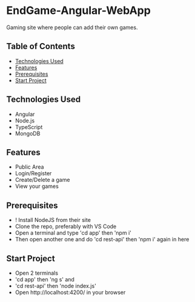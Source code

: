 # EndGame-Angular-WebApp
Gaming site where people can add their own games.

## Table of Contents
* [Technologies Used](#technologies-used)
* [Features](#features)
* [Prerequisites](#prerequisites)
* [Start Project](#start-project)

## Technologies Used
- Angular
- Node.js
- TypeScript
- MongoDB

## Features
- Public Area
- Login/Register
- Create/Delete a game
- View your games

## Prerequisites
- ! Install NodeJS from their site
- Clone the repo, preferably with VS Code
- Open a terminal and type 'cd app' then 'npm i'
- Then open another one and do 'cd rest-api' then 'npm i' again in here

## Start Project
- Open 2 terminals
- 'cd app' then 'ng s' and
- 'cd rest-api' then 'node index.js'
- Open http://localhost:4200/ in your browser
